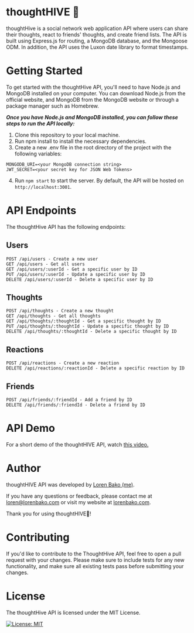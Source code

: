 # thoughtHIVE 🐝
thoughtHive is a social network web application API where users can share their thoughts, react to friends' thoughts, and create friend lists. The API is built using Express.js for routing, a MongoDB database, and the Mongoose ODM. In addition, the API uses the Luxon date library to format timestamps.

# Getting Started
To get started with the thoughtHive API, you'll need to have Node.js and MongoDB installed on your computer. You can download Node.js from the official website, and MongoDB from the MongoDB website or through a package manager such as Homebrew.  

***Once you have Node.js and MongoDB installed, you can follow these steps to run the API locally:***  

  1. Clone this repository to your local machine.
  2. Run npm install to install the necessary dependencies.
  3. Create a new .env file in the root directory of the project with the following variables:  

    MONGODB_URI=<your MongoDB connection string>
    JWT_SECRET=<your secret key for JSON Web Tokens>

  4. Run ```npm start``` to start the server. By default, the API will be hosted on ```http://localhost:3001```.
  
  # API Endpoints
  The thoughtHive API has the following endpoints:

## Users
    POST /api/users - Create a new user
    GET /api/users - Get all users
    GET /api/users/:userId - Get a specific user by ID
    PUT /api/users/:userId - Update a specific user by ID
    DELETE /api/users/:userId - Delete a specific user by ID
## Thoughts
    POST /api/thoughts - Create a new thought
    GET /api/thoughts - Get all thoughts
    GET /api/thoughts/:thoughtId - Get a specific thought by ID
    PUT /api/thoughts/:thoughtId - Update a specific thought by ID
    DELETE /api/thoughts/:thoughtId - Delete a specific thought by ID
## Reactions
    POST /api/reactions - Create a new reaction
    DELETE /api/reactions/:reactionId - Delete a specific reaction by ID
## Friends
    POST /api/friends/:friendId - Add a friend by ID
    DELETE /api/friends/:friendId - Delete a friend by ID
    
# API Demo
For a short demo of the thoughtHIVE API, watch [this video.]()

# Author
thoughtHIVE API was developed by [Loren Bako (me)](https://github.com/lbako801). 
 
If you have any questions or feedback, please contact me at loren@lorenbako.com or visit my website at [lorenbako.com](https://lorenbako.com). 

Thank you for using thoughtHIVE🐝!
# Contributing
If you'd like to contribute to the ThoughtHive API, feel free to open a pull request with your changes. Please make sure to include tests for any new functionality, and make sure all existing tests pass before submitting your changes.

# License
The thoughtHive API is licensed under the MIT License.  

[![License: MIT](https://img.shields.io/badge/License-MIT-yellow.svg)](https://opensource.org/licenses/MIT)



